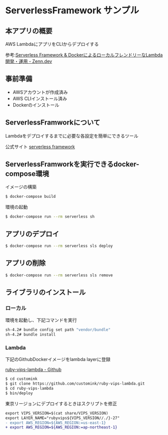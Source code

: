 # ServerlessFramework サンプル

## 本アプリの概要

AWS LambdaにアプリをCLIからデプロイする

参考:[Serverless Framework & DockerによるローカルフレンドリーなLambda開発・運用 - Zenn.dev](https://zenn.dev/samuraikun/articles/4b5e2becae7c6b)


## 事前準備

- AWSアカウントが作成済み
- AWS CLIインストール済み
- Dockerのインストール

## ServerlessFramworkについて

Lambdaをデプロイするまでに必要な各設定を簡単にできるツール

公式サイト
[serverless framework](https://www.serverless.com/)

## ServerlessFramworkを実行できるdocker-compose環境

イメージの構築
```bash
$ docker-compose build
```

環境の起動
```bash
$ docker-compose run --rm serverless sh
```

## アプリのデプロイ

```bash
$ docker-compose run --rm serverless sls deploy
```

## アプリの削除

```bash
$ docker-compose run --rm serverless sls remove
```

## ライブラリのインストール

### ローカル

環境を起動し、下記コマンドを実行
```bash
sh-4.2# bundle config set path "vendor/bundle"
sh-4.2# bundle install
```

### Lambda

下記のGithubDockerイメージをlambda layerに登録

[ruby-vips-lambda - Github](https://github.com/customink/ruby-vips-lambda)
```bash
$ cd customink
$ git clone https://github.com/customink/ruby-vips-lambda.git
$ cd ruby-vips-lambda
$ bin/deploy
```

東京リージョンにデプロイするときはスクリプトを修正
```diff
export VIPS_VERSION=$(cat share/VIPS_VERSION)
export LAYER_NAME="rubyvips${VIPS_VERSION//./}-27"
- export AWS_REGION=${AWS_REGION:=us-east-1}
+ export AWS_REGION=${AWS_REGION:=ap-northeast-1}
```
